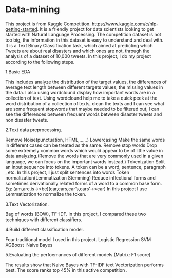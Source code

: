 # Data-mining
This project is from Kaggle Competition. https://www.kaggle.com/c/nlp-getting-started. 
It is a friendly project for data scientists looking to get started with Natural Language Processing.
The competition dataset is not too big, the information in this dataset is easy to understand and deal with.
It is a Text Binary Classification task, which aimed at predicting which Tweets are about real disasters and which ones are not, through the analysis of a dataset of 10,000 tweets.
In this project, I do my project according to the following steps.


1.Basic EDA

This includes analyze the distribution of the target values, the differences of average text length between different targets values, 
the missing values in the data. I also using wordclound display how important words are in a collection of text.
Using wordclound help me to take a quick peek at the word distribution of a collection of texts, clean the texts and I can 
see what are some frequent stopwords that maybe needed to be filtered out, I can see the differences between frequent words
between disaster tweets and non disaster tweets.

2.Text data preprocessing.

Remove Noise(punctuation, HTML,……)
Lowercasing
      Make the same words in different cases can be treated as the same.
Remove stop words
      Drop some extremely common words which would appear to be of little value in data analyzing.(Remove the words that are very commonly used in a given language,
      we can focus on the important words instead.) 
Tokenization
     Split an input sequence into tokens. A token can be a word, sentence, paragraph , etc. In this project, I just split sentences into words
Token normalization(Lemmatization    Stemming)
      Reduce inflectional forms and sometimes derivationally related forms of a word to a common base form. Eg: (am,are,is->>be)(car,cars,car’s,cars’->>car)
      In this project I use Lemmatization to normalize the token.

3.Text Vectorization.

Bag of words (BOW), TF-IDF. In this project, I compared these two techniques with different classifiers.

4.Build different classification model.

Four traditional model I used in this project.
Logistic Regression 
SVM 
XGBoost 
Naive Bayes

5.Evaluating the perfoemances of different models.(Matrix: F1 score)

The results show that Naive Bayes with TF-IDF text Vectorization performs best. The score ranks top 45% in this active competition .


